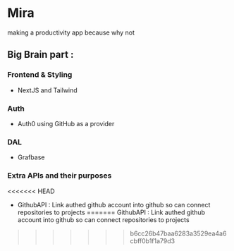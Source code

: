 # Mira
making a productivity app because why not

## Big Brain part : 

### Frontend & Styling

- NextJS and Tailwind

### Auth 

- Auth0 using GitHub as a provider

### DAL

- Grafbase

### Extra APIs and their purposes 

<<<<<<< HEAD
- GithubAPI : Link authed github account into github so can connect repositories to projects 
=======
GithubAPI : Link authed github account into github so can connect repositories to projects 
>>>>>>> b6cc26b47baa6283a3529ea4a6cbff0b1f1a79d3
